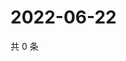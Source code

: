 # 2022-06-22

共 0 条

<!-- BEGIN WEIBO -->
<!-- 最后更新时间 Wed Jun 22 2022 22:14:38 GMT+0800 (China Standard Time) -->

<!-- END WEIBO -->
